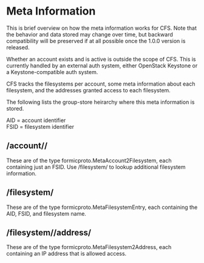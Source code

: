 # Meta Information

This is brief overview on how the meta information works for CFS. Note that the behavior and data stored may change over time, but backward compatibility will be preserved if at all possible once the 1.0.0 version is released.

Whether an account exists and is active is outside the scope of CFS. This is currently handled by an external auth system, either OpenStack Keystone or a Keystone-compatible auth system.

CFS tracks the filesystems per account, some meta information about each filesystem, and the addresses granted access to each filesystem.

The following lists the group-store heirarchy where this meta information is stored.

AID = account identifier  
FSID = filesystem identifier  


## /account/<aid>/<fsid>

These are of the type formicproto.MetaAccount2Filesystem, each containing just an FSID. Use /filesystem/<fsid> to lookup additional filesystem information.


## /filesystem/<fsid>

These are of the type formicproto.MetaFilesystemEntry, each containing the AID, FSID, and filesystem name.


## /filesystem/<fsid>/address/<address>

These are of the type formicproto.MetaFilesystem2Address, each containing an IP address that is allowed access.
